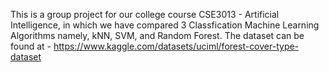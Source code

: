 This is a group project for our college course CSE3013 - Artificial Intelligence, in which we have compared 3 Classfication Machine Learning Algorithms namely, kNN, SVM, and Random Forest.
The dataset can be found at - https://www.kaggle.com/datasets/uciml/forest-cover-type-dataset
